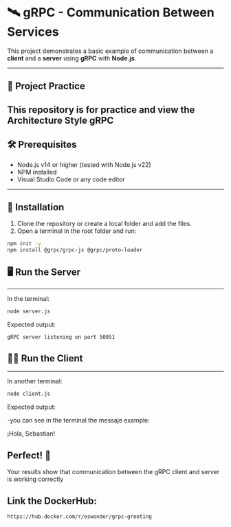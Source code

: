 # 🛰️ gRPC - Communication Between Services

This project demonstrates a basic example of communication between a **client** and a **server** using **gRPC** with **Node.js**.

---

## 📁 Project Practice

This repository is for practice and view the Architecture Style gRPC
---

## 🛠️ Prerequisites

- Node.js v14 or higher (tested with Node.js v22)
- NPM installed
- Visual Studio Code or any code editor

---

## 🚀 Installation

1. Clone the repository or create a local folder and add the files.
2. Open a terminal in the root folder and run:

```bash
npm init -y
npm install @grpc/grpc-js @grpc/proto-loader


```

## 🖥️  Run the Server

--- 

In the terminal:

```bash
node server.js

```

Expected output:

```bash
gRPC server listening on port 50051

```


## 🧑‍💻 Run the Client

---

In another terminal:
 
 ```bash
node client.js

```
Expected output:
 
-you can see in the terminal the messaje example:

¡Hola, Sebastian!


## Perfect! 🎉

Your results show that communication between the gRPC client and server is working correctly

## Link the DockerHub:
```bash
https://hub.docker.com/r/eswonder/grpc-greeting
```

